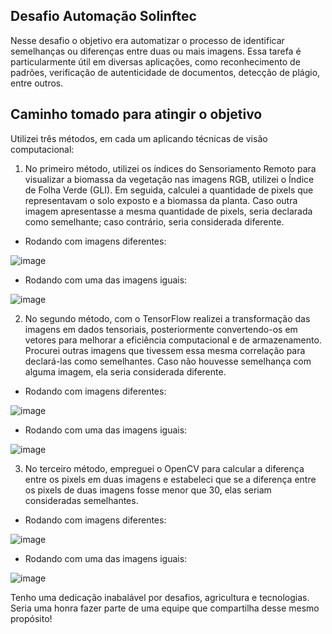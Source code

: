 ## Desafio Automação Solinftec
Nesse desafio o objetivo era automatizar o processo de identificar semelhanças ou diferenças entre duas ou mais imagens. Essa tarefa
é particularmente útil em diversas aplicações, como reconhecimento de padrões, verificação de autenticidade de documentos, detecção 
de plágio, entre outros.

## Caminho tomado para atingir o objetivo
Utilizei três métodos, em cada um aplicando técnicas de visão computacional:

1. No primeiro método, utilizei os índices do Sensoriamento Remoto para visualizar a biomassa da vegetação nas imagens RGB, utilizei o Índice de Folha Verde (GLI). Em seguida, calculei a quantidade de pixels que representavam o solo exposto e a biomassa da planta. Caso outra imagem apresentasse a mesma quantidade de pixels, seria declarada como semelhante; caso contrário, seria considerada diferente.

 - Rodando com imagens diferentes:
   
![image](https://github.com/loaprog/Teste_Automa-o_Solinftec/assets/75463070/0b7e44c1-61d6-4c21-9c20-e3ad4bcdc2c4)

- Rodando com uma das imagens iguais:
  
![image](https://github.com/loaprog/Teste_Automa-o_Solinftec/assets/75463070/291b43c4-5db1-49fa-95c3-faf0539a9d1e)

2. No segundo método, com o TensorFlow realizei a transformação das imagens em dados tensoriais, posteriormente convertendo-os em vetores para melhorar a eficiência computacional e de armazenamento. Procurei outras imagens que tivessem essa mesma correlação para declará-las como semelhantes. Caso não houvesse semelhança com alguma imagem, ela seria considerada diferente.

- Rodando com imagens diferentes:
   
![image](https://github.com/loaprog/Teste_Automa-o_Solinftec/assets/75463070/320e819d-d54e-49b6-a91a-45ca89d1132f)

- Rodando com uma das imagens iguais:
  
![image](https://github.com/loaprog/Teste_Automa-o_Solinftec/assets/75463070/015de3bb-ead9-48a0-8c88-08191f89b628)

3. No terceiro método, empreguei o OpenCV para calcular a diferença entre os pixels em duas imagens e estabeleci que se a diferença entre os pixels de duas imagens fosse menor que 30, elas seriam consideradas semelhantes.
   
- Rodando com imagens diferentes:
   
![image](https://github.com/loaprog/Teste_Automa-o_Solinftec/assets/75463070/a1d1a5f7-e52b-457e-ac5c-739746da6c77)

- Rodando com uma das imagens iguais:
  
![image](https://github.com/loaprog/Teste_Automa-o_Solinftec/assets/75463070/7ab41d6e-ddc1-42c0-843e-dead48a34117)

Tenho uma dedicação inabalável por desafios, agricultura e tecnologias. Seria uma honra fazer parte de uma equipe que compartilha desse mesmo propósito!
